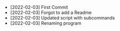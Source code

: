 * [2022-02-03] First Commit
* [2022-02-03] Forgot to add a Readme
* [2022-02-03] Updated script with subcommands
* [2022-02-03] Renaming program
